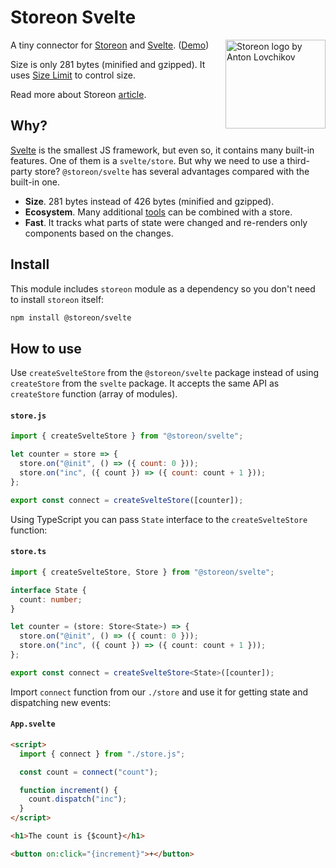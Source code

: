 # Storeon Svelte

<img src="https://storeon.github.io/storeon/logo.svg" align="right" alt="Storeon logo by Anton Lovchikov" width="160" height="142">

A tiny connector for [Storeon] and [Svelte]. ([Demo])

Size is only 281 bytes (minified and gzipped). It uses [Size Limit] to control size.

Read more about Storeon [article].

## Why?

[Svelte] is the smallest JS framework, but even so, it contains many built-in features. One of them is a `svelte/store`. But why we need to use a third-party store? `@storeon/svelte` has several advantages compared with the built-in one.

- **Size**. 281 bytes instead of 426 bytes (minified and gzipped).
- **Ecosystem**. Many additional [tools] can be combined with a store.
- **Fast**. It tracks what parts of state were changed and re-renders only components based on the changes.

[storeon]: https://github.com/storeon/storeon
[tools]: https://github.com/storeon/storeon#tools
[svelte]: https://github.com/sveltejs/svelte
[size limit]: https://github.com/ai/size-limit
[demo]: https://codesandbox.io/s/admiring-beaver-edi8m
[article]: https://evilmartians.com/chronicles/storeon-redux-in-173-bytes

## Install

This module includes `storeon` module as a dependency so you don't need to install `storeon` itself:

```sh
npm install @storeon/svelte
```

## How to use

Use `createSvelteStore` from the `@storeon/svelte` package instead of using `createStore` from the `svelte` package. It accepts the same API as `createStore` function (array of modules).

#### `store.js`

```javascript
import { createSvelteStore } from "@storeon/svelte";

let counter = store => {
  store.on("@init", () => ({ count: 0 }));
  store.on("inc", ({ count }) => ({ count: count + 1 }));
};

export const connect = createSvelteStore([counter]);
```

Using TypeScript you can pass `State` interface to the `createSvelteStore` function:

#### `store.ts`

```typescript
import { createSvelteStore, Store } from "@storeon/svelte";

interface State {
  count: number;
}

let counter = (store: Store<State>) => {
  store.on("@init", () => ({ count: 0 }));
  store.on("inc", ({ count }) => ({ count: count + 1 }));
};

export const connect = createSvelteStore<State>([counter]);
```

Import `connect` function from our `./store` and use it for getting state and dispatching new events:

#### `App.svelte`

```html
<script>
  import { connect } from "./store.js";

  const count = connect("count");

  function increment() {
    count.dispatch("inc");
  }
</script>

<h1>The count is {$count}</h1>

<button on:click="{increment}">+</button>
```
